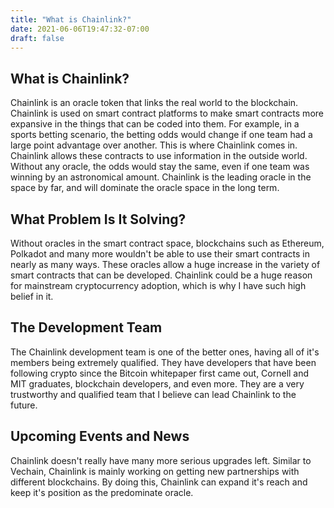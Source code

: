 ```yaml
---
title: "What is Chainlink?"
date: 2021-06-06T19:47:32-07:00
draft: false
---
```



## What is Chainlink?

Chainlink is an oracle token that links the real world to the blockchain. Chainlink is used on smart contract platforms to make smart contracts more expansive in the things that can be coded into them. For example, in a sports betting scenario, the betting odds would change if one team had a large point advantage over another. This is where Chainlink comes in. Chainlink allows these contracts to use information in the outside world. Without any oracle, the odds would stay the same, even if one team was winning by an astronomical amount. Chainlink is the leading oracle in the space by far, and will dominate the oracle space in the long term.

## What Problem Is It Solving?

Without oracles in the smart contract space, blockchains such as Ethereum, Polkadot and many more wouldn't be able to use their smart contracts in nearly as many ways. These oracles allow a huge increase in the variety of smart contracts that can be developed. Chainlink could be a huge reason for mainstream cryptocurrency adoption, which is why I have such high belief in it.

## The Development Team

The Chainlink development team is one of the better ones, having all of it's members being extremely qualified. They have developers that have been following crypto since the Bitcoin whitepaper first came out, Cornell and MIT graduates, blockchain developers, and even more. They are a very trustworthy and qualified team that I believe can lead Chainlink to the future.

## Upcoming Events and News

Chainlink doesn't really have many more serious upgrades left. Similar to Vechain, Chainlink is mainly working on getting new partnerships with different blockchains. By doing this, Chainlink can expand it's reach and keep it's position as the predominate oracle.